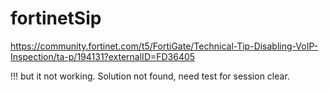 # fortinetSip

https://community.fortinet.com/t5/FortiGate/Technical-Tip-Disabling-VoIP-Inspection/ta-p/194131?externalID=FD36405

!!!
but it not working. Solution not found, need test for session clear.
